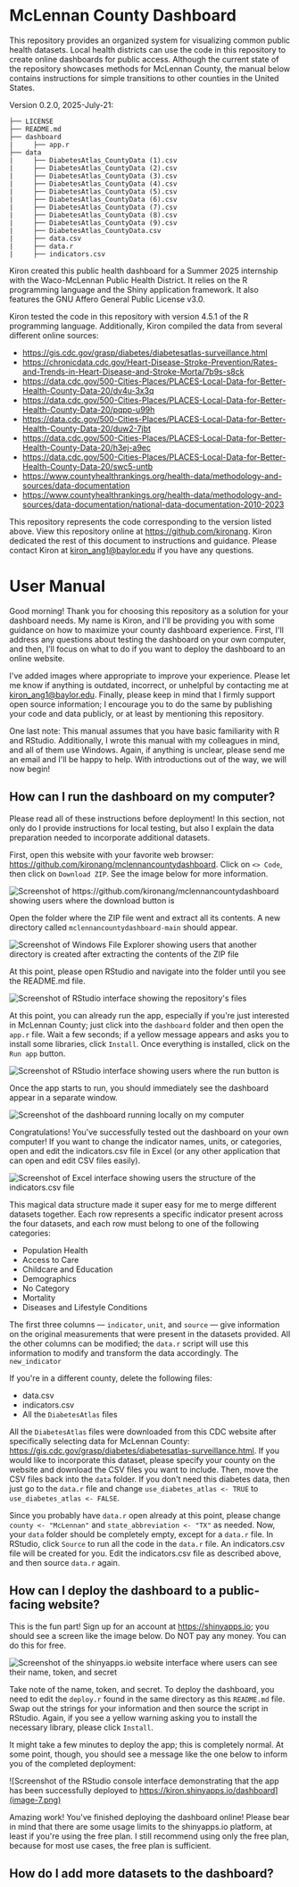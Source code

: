 # McLennan County Dashboard
This repository provides an organized system for visualizing common public health datasets. Local health districts can use the code in this repository to create online dashboards for public access. Although the current state of the repository showcases methods for McLennan County, the manual below contains instructions for simple transitions to other counties in the United States.

Version 0.2.0, 2025-July-21:
```
├── LICENSE
├── README.md
├── dashboard
|     ├── app.r
├── data
|     ├── DiabetesAtlas_CountyData (1).csv
|     ├── DiabetesAtlas_CountyData (2).csv
|     ├── DiabetesAtlas_CountyData (3).csv
|     ├── DiabetesAtlas_CountyData (4).csv
|     ├── DiabetesAtlas_CountyData (5).csv
|     ├── DiabetesAtlas_CountyData (6).csv
|     ├── DiabetesAtlas_CountyData (7).csv
|     ├── DiabetesAtlas_CountyData (8).csv
|     ├── DiabetesAtlas_CountyData (9).csv
|     ├── DiabetesAtlas_CountyData.csv
|     ├── data.csv
|     ├── data.r
|     ├── indicators.csv
```

Kiron created this public health dashboard for a Summer 2025 internship with the Waco-McLennan Public Health District. It relies on the R programming language and the Shiny application framework. It also features the GNU Affero General Public License v3.0.

Kiron tested the code in this repository with version 4.5.1 of the R programming language. Additionally, Kiron compiled the data from several different online sources:
- https://gis.cdc.gov/grasp/diabetes/diabetesatlas-surveillance.html
- https://chronicdata.cdc.gov/Heart-Disease-Stroke-Prevention/Rates-and-Trends-in-Heart-Disease-and-Stroke-Morta/7b9s-s8ck
- https://data.cdc.gov/500-Cities-Places/PLACES-Local-Data-for-Better-Health-County-Data-20/dv4u-3x3q
- https://data.cdc.gov/500-Cities-Places/PLACES-Local-Data-for-Better-Health-County-Data-20/pqpp-u99h
- https://data.cdc.gov/500-Cities-Places/PLACES-Local-Data-for-Better-Health-County-Data-20/duw2-7jbt
- https://data.cdc.gov/500-Cities-Places/PLACES-Local-Data-for-Better-Health-County-Data-20/h3ej-a9ec
- https://data.cdc.gov/500-Cities-Places/PLACES-Local-Data-for-Better-Health-County-Data-20/swc5-untb
- https://www.countyhealthrankings.org/health-data/methodology-and-sources/data-documentation
- https://www.countyhealthrankings.org/health-data/methodology-and-sources/data-documentation/national-data-documentation-2010-2023

This repository represents the code corresponding to the version listed above. View this repository online at https://github.com/kironang. Kiron dedicated the rest of this document to instructions and guidance. Please contact Kiron at kiron_ang1@baylor.edu if you have any questions.

# User Manual
Good morning! Thank you for choosing this repository as a solution for your dashboard needs. My name is Kiron, and I'll be providing you with some guidance on how to maximize your county dashboard experience. First, I'll address any questions about testing the dashboard on your own computer, and then, I'll focus on what to do if you want to deploy the dashboard to an online website.

I've added images where appropriate to improve your experience. Please let me know if anything is outdated, incorrect, or unhelpful by contacting me at kiron_ang1@baylor.edu. Finally, please keep in mind that I firmly support open source information; I encourage you to do the same by publishing your code and data publicly, or at least by mentioning this repository.

One last note: This manual assumes that you have basic familiarity with R and RStudio. Additionally, I wrote this manual with my colleagues in mind, and all of them use Windows. Again, if anything is unclear, please send me an email and I'll be happy to help. With introductions out of the way, we will now begin!

## How can I run the dashboard on my computer?
Please read all of these instructions before deployment! In this section, not only do I provide instructions for local testing, but also I explain the data preparation needed to incorporate additional datasets.

First, open this website with your favorite web browser: https://github.com/kironang/mclennancountydashboard. Click on ``<> Code``, then click on ``Download ZIP``. See the image below for more information.

![Screenshot of https://github.com/kironang/mclennancountydashboard showing users where the download button is](image.png)

Open the folder where the ZIP file went and extract all its contents. A new directory called ``mclennancountydashboard-main`` should appear. 

![Screenshot of Windows File Explorer showing users that another directory is created after extracting the contents of the ZIP file](image-1.png)

At this point, please open RStudio and navigate into the folder until you see the README.md file.

![Screenshot of RStudio interface showing the repository's files](image-2.png)

At this point, you can already run the app, especially if you're just interested in McLennan County; just click into the ``dashboard`` folder and then open the ``app.r`` file. Wait a few seconds; if a yellow message appears and asks you to install some libraries, click ``Install``. Once everything is installed, click on the ``Run app`` button.

![Screenshot of RStudio interface showing users where the run button is](image-3.png)

Once the app starts to run, you should immediately see the dashboard appear in a separate window.

![Screenshot of the dashboard running locally on my computer](image-4.png)

Congratulations! You've successfully tested out the dashboard on your own computer! If you want to change the indicator names, units, or categories, open and edit the indicators.csv file in Excel (or any other application that can open and edit CSV files easily). 

![Screenshot of Excel interface showing users the structure of the indicators.csv file](image-5.png)

This magical data structure made it super easy for me to merge different datasets together. Each row represents a specific indicator present across the four datasets, and each row must belong to one of the following categories:

- Population Health
- Access to Care
- Childcare and Education
- Demographics
- No Category
- Mortality
- Diseases and Lifestyle Conditions

The first three columns — ``indicator``, ``unit``, and ``source`` — give information on the original measurements that were present in the datasets provided. All the other columns can be modified; the ``data.r`` script will use this information to modify and transform the data accordingly. The ``new_indicator`` 

If you're in a different county, delete the following files:
- data.csv
- indicators.csv
- All the ``DiabetesAtlas`` files

All the ``DiabetesAtlas`` files were downloaded from this CDC website after specifically selecting data for McLennan County: https://gis.cdc.gov/grasp/diabetes/diabetesatlas-surveillance.html. If you would like to incorporate this dataset, please specify your county on the website and download the CSV files you want to include. Then, move the CSV files back into the ``data`` folder. If you don't need this diabetes data, then just go to the ``data.r`` file and change ``use_diabetes_atlas <- TRUE`` to ``use_diabetes_atlas <- FALSE``.

Since you probably have ``data.r`` open already at this point, please change ``county <- "McLennan"`` and ``state_abbreviation <- "TX"`` as needed. Now, your ``data`` folder should be completely empty, except for a ``data.r`` file. In RStudio, click ``Source`` to run all the code in the ``data.r`` file. An indicators.csv file will be created for you. Edit the indicators.csv file as described above, and then source ``data.r`` again.

## How can I deploy the dashboard to a public-facing website?

This is the fun part! Sign up for an account at https://shinyapps.io; you should see a screen like the image below. Do NOT pay any money. You can do this for free.

![Screenshot of the shinyapps.io website interface where users can see their name, token, and secret](image-6.png)

Take note of the name, token, and secret. To deploy the dashboard, you need to edit the ``deploy.r`` found in the same directory as this ``README.md`` file. Swap out the strings for your information and then source the script in RStudio. Again, if you see a yellow warning asking you to install the necessary library, please click ``Install``.

It might take a few minutes to deploy the app; this is completely normal. At some point, though, you should see a message like the one below to inform you of the completed deployment:

![Screenshot of the RStudio console interface demonstrating that the app has been successfully deployed to https://kiron.shinyapps.io/dashboard](image-7.png)

Amazing work! You've finished deploying the dashboard online! Please bear in mind that there are some usage limits to the shinyapps.io platform, at least if you're using the free plan. I still recommend using only the free plan, because for most use cases, the free plan is sufficient.

## How do I add more datasets to the dashboard?